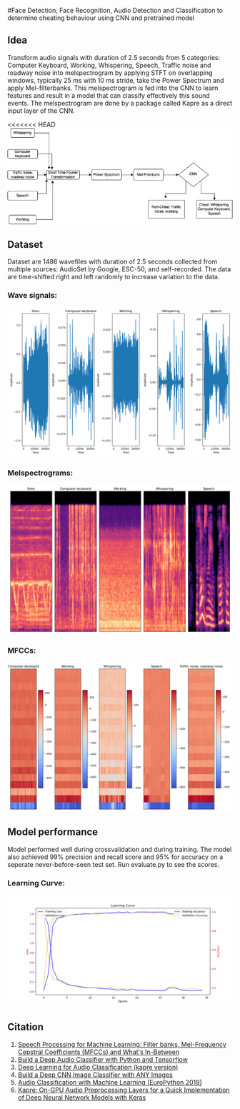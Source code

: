 
#Face Detection, Face Recognition, Audio Detection and Classification to determine cheating behaviour using CNN and pretrained model
 
## Idea 

Transform audio signals with duration of 2.5 seconds from 5 categories: Computer Keyboard, Working, Whispering, Speech, Traffic noise and roadway noise into melspectrogram by applying STFT on overlapping windows, typically 25 ms with 10 ms stride, take the Power Spectrum and apply Mel-filterbanks. This melspectrogram is fed into the CNN to learn features and result in a model that can classify effectively this sound events. The melspectrogram are done by a package called Kapre as a direct input layer of the CNN.

<<<<<<< HEAD
![Alt Text](./cheat_detection/plot/Diagramm.png)

## Dataset
Dataset are 1486 wavefiles with duration of 2.5 seconds collected from multiple sources: AudioSet by Google, ESC-50, and self-recorded. The data are time-shifted right and left randomly to increase variation to the data. 
### Wave signals: 
![Alt Text](./cheat_detection/plot/representative_wavesignals.png)
### Melspectrograms:
![Alt Text](./cheat_detection/plot/mel_spectrogram.png)
### MFCCs:
![Alt Text](./cheat_detection/plot/mfccs.png)

## Model performance
Model performed well during crossvalidation and during training. The model also achieved 99% precision and recall score and 95% for accuracy on a seperate never-before-seen test set. Run evaluate.py to see the scores. 
### Learning Curve: 
![Alt Text](./cheat_detection/plot/leaning_curve.png)

## Citation 
1. [Speech Processing for Machine Learning: Filter banks, Mel-Frequency Cepstral Coefficients (MFCCs) and What's In-Between](https://haythamfayek.com/2016/04/21/speech-processing-for-machine-learning.html)
2. [Build a Deep Audio Classifier with Python and Tensorflow](https://youtu.be/ZLIPkmmDJAc)
3. [Deep Learning for Audio Classification (kapre version)](https://www.youtube.com/watch?v=RMfeYitdO-c&list=PLhA3b2k8R3t0SYW_MhWkWS5fWg-BlYqWn)
4. [Build a Deep CNN Image Classifier with ANY Images](https://youtu.be/jztwpsIzEGc)
5. [Audio Classification with Machine Learning (EuroPython 2019)](https://youtu.be/uCGROOUO_wY)
6. [Kapre: On-GPU Audio Preprocessing Layers for a Quick Implementation of Deep Neural Network Models with Keras](https://arxiv.org/abs/1706.05781)
